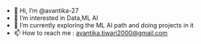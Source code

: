 - 👋 Hi, I’m @avantika-27
- 👀 I’m interested in Data,ML AI
- 🌱 I’m currently exploring the ML AI path and doing projects in it
- 📫 How to reach me : avantika.tiwari2000@gmail.com

<!---
avantika-27/avantika-27 is a ✨ special ✨ repository because its `README.md` (this file) appears on your GitHub profile.
You can click the Preview link to take a look at your changes.
--->
